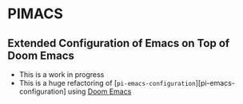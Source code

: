 # PIMACS

## Extended Configuration of Emacs on Top of Doom Emacs

* This is a work in progress
* This is a huge refactoring of [`pi-emacs-configuration`][pi-emacs-configuration] using [Doom Emacs](https://github.com/doomemacs/doomemacs)
